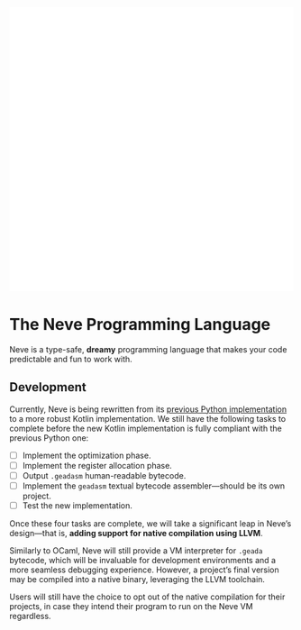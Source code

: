 <p style="text-align:center">
  <img src="images/folipa.svg" alt="Folipa, Neve’s logo (look, she’s waving with her upper left petal!!)">
</p>

# The Neve Programming Language

Neve is a type-safe, **dreamy** programming language that 
makes your code predictable and fun to work with.

## Development

Currently, Neve is being rewritten from its [previous 
Python implementation](https://github.com/neve-lang/nevec-py-archive)
to a more robust Kotlin implementation.  We still have 
the following tasks to complete before the new Kotlin 
implementation is fully compliant with the previous 
Python one:

- [ ] Implement the optimization phase.
- [ ] Implement the register allocation phase.
- [ ] Output `.geadasm` human-readable bytecode.
- [ ] Implement the `geadasm` textual bytecode assembler—should be its own project.
- [ ] Test the new implementation.

Once these four tasks are complete, we will take a significant
leap in Neve’s design—that is, **adding support for native 
compilation using LLVM**.  

Similarly to OCaml, Neve will still provide a VM interpreter for `.geada` bytecode,
which will be invaluable for development environments and a more seamless debugging experience.
However, a project’s final version may be compiled into a native binary, leveraging the LLVM 
toolchain.

Users will still have the choice to opt out of the native compilation for their projects, in
case they intend their program to run on the Neve VM regardless.